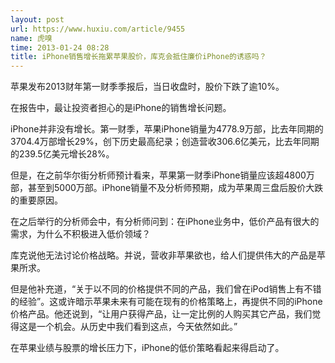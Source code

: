 ```yaml
---
layout: post
url: https://www.huxiu.com/article/9455
name: 虎嗅
time: 2013-01-24 08:28
title: iPhone销售增长拖累苹果股价，库克会抵住廉价iPhone的诱惑吗？
---
```

苹果发布2013财年第一财季季报后，当日收盘时，股价下跌了逾10%。

在报告中，最让投资者担心的是iPhone的销售增长问题。

iPhone并非没有增长。第一财季，苹果iPhone销量为4778.9万部，比去年同期的3704.4万部增长29%，创下历史最高纪录；创造营收306.6亿美元，比去年同期的239.5亿美元增长28%。

但是，在之前华尔街分析师预计看来，苹果第一财季iPhone销量应该超4800万部，甚至到5000万部。iPhone销量不及分析师预期，成为苹果周三盘后股价大跌的重要原因。

在之后举行的分析师会中，有分析师问到：在iPhone业务中，低价产品有很大的需求，为什么不积极进入低价领域？

库克说他无法讨论价格战略。并说，营收非苹果欲也，给人们提供伟大的产品是苹果所求。

但是他补充道，“关于以不同的价格提供不同的产品，我们曾在iPod销售上有不错的经验”。这或许暗示苹果未来有可能在现有的价格策略上，再提供不同的iPhone价格产品。他还说到，“让用户获得产品，让一定比例的人购买其它产品，我们觉得这是一个机会。从历史中我们看到这点，今天依然如此。”

在苹果业绩与股票的增长压力下，iPhone的低价策略看起来得启动了。

